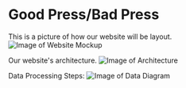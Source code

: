 # Good Press/Bad Press
This is a picture of how our website will be layout. 
![Image of Website Mockup](https://github.com/mslovett21/Bad_Press/blob/master/work_flow1.jpg)


Our website's architecture. 
![Image of Architecture](https://github.com/mslovett21/Bad_Press/blob/master/architecture.jpg)


Data Processing Steps: 
![Image of Data Diagram](https://github.com/mslovett21/Bad_Press/blob/master/data_processing_pipeline.jpg)
